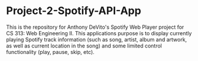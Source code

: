 # Project-2-Spotify-API-App
This is the repository for Anthony DeVito's Spotify Web Player project for CS 313: Web Engineering II. This applications purpose is to display currently playing Spotify track information (such as song, artist, album and artwork, as well as current location in the song) and some limited control functionality (play, pause, skip, etc). 
